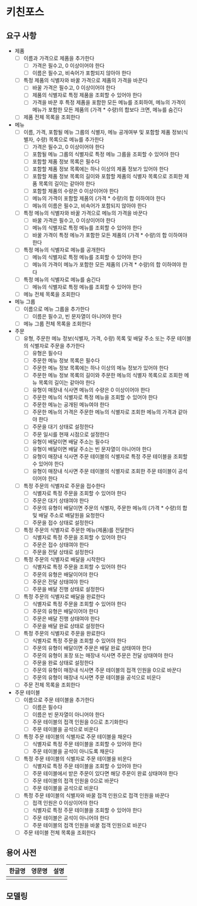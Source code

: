 # 키친포스

## 요구 사항

- 제품
    - [ ] 이름과 가격으로 제품을 추가한다
        - [ ] 가격은 필수고, 0 이상이어야 한다
        - [ ] 이름은 필수고, 비속어가 포함되지 않아야 한다
    - [ ] 특정 제품의 식별자와 바꿀 가격으로 제품의 가격을 바꾼다
        - [ ] 바꿀 가격은 필수고, 0 이상이어야 한다
        - [ ] 제품의 식별자로 특정 제품을 조회할 수 있어야 한다
        - [ ] 가격을 바꾼 후 특정 제품을 포함한 모든 메뉴를 조회하여, 메뉴의 가격이 메뉴가 포함한 모든 제품의 (가격 * 수량)의 합보다 크면, 메뉴를 숨긴다
    - [ ] 제품 전체 목록을 조회한다
- 메뉴
    - [ ] 이름, 가격, 포함될 메뉴 그룹의 식별자, 메뉴 공개여부 및 포함할 제품 정보(식별자, 수량) 목록으로 메뉴를 추가한다
        - [ ] 가격은 필수고, 0 이상이어야 한다
        - [ ] 포함될 메뉴 그룹의 식별자로 특정 메뉴 그룹을 조회할 수 있어야 한다
        - [ ] 포함할 제품 정보 목록은 필수다
        - [ ] 포함할 제품 정보 목록에는 하나 이상의 제품 정보가 있어야 한다
        - [ ] 포함할 제품 정보 목록의 길이와 포함할 제품의 식별자 목록으로 조회한 제품 목록의 길이는 같아야 한다
        - [ ] 포함할 제품의 수량은 0 이상이어야 한다
        - [ ] 메뉴의 가격이 포함할 제품의 (가격 * 수량)의 합 이하여야 한다
        - [ ] 메뉴의 이름은 필수고, 비속어가 포함되지 않아야 한다
    - [ ] 특정 메뉴의 식별자와 바꿀 가격으로 메뉴의 가격을 바꾼다
        - [ ] 바꿀 가격은 필수고, 0 이상이어야 한다
        - [ ] 메뉴의 식별자로 특정 메뉴를 조회할 수 있어야 한다
        - [ ] 바꿀 가격이 특정 메뉴가 포함한 모든 제품의 (가격 * 수량)의 합 이하여야 한다
    - [ ] 특정 메뉴의 식별자로 메뉴를 공개한다
        - [ ] 메뉴의 식별자로 특정 메뉴를 조회할 수 있어야 한다
        - [ ] 메뉴의 가격이 메뉴가 포함한 모든 제품의 (가격 * 수량)의 합 이하여야 한다
    - [ ] 특정 메뉴의 식별자로 메뉴를 숨긴다
        - [ ] 메뉴의 식별자로 특정 메뉴를 조회할 수 있어야 한다
    - [ ] 메뉴 전체 목록을 조회한다
- 메뉴 그룹
    - [ ] 이름으로 메뉴 그룹을 추가한다
        - [ ] 이름은 필수고, 빈 문자열이 아니어야 한다
    - [ ] 메뉴 그룹 전체 목록을 조회한다
- 주문
    - [ ] 유형, 주문한 메뉴 정보(식별자, 가격, 수량) 목록 및 배달 주소 또는 주문 테이블의 식별자로 주문을 추가한다
        - [ ] 유형은 필수다
        - [ ] 주문한 메뉴 정보 목록은 필수다
        - [ ] 주문한 메뉴 정보 목록에는 하나 이상의 메뉴 정보가 있어야 한다
        - [ ] 주문한 메뉴 정보 목록의 길이와 주문한 메뉴의 식별자 목록으로 조회한 메뉴 목록의 길이는 같아야 한다
        - [ ] 유형이 매장내 식사면 메뉴의 수량은 0 이상이어야 한다
        - [ ] 주문한 메뉴의 식별자로 특정 메뉴을 조회할 수 있어야 한다
        - [ ] 주문한 메뉴는 공개된 메뉴여야 한다
        - [ ] 주문한 메뉴의 가격은 주문한 메뉴의 식별자로 조회한 메뉴의 가격과 같아야 한다
        - [ ] 주문을 대기 상태로 설정한다
        - [ ] 주문 일시를 현재 시점으로 설정한다
        - [ ] 유형이 배달이면 배달 주소는 필수다
        - [ ] 유형이 배달이면 배달 주소는 빈 문자열이 아니어야 한다
        - [ ] 유형이 매장내 식사면 주문 테이블의 식별자로 특정 주문 테이블을 조회할 수 있어야 한다
        - [ ] 유형이 매장내 식사면 주문 테이블의 식별자로 조회한 주문 테이블이 공석이어야 한다
    - [ ] 특정 주문의 식별자로 주문을 접수한다
        - [ ] 식별자로 특정 주문을 조회할 수 있어야 한다
        - [ ] 주문은 대기 상태여야 한다
        - [ ] 주문의 유형이 배달이면 주문의 식별자, 주문한 메뉴의 (가격 * 수량)의 합 및 배달 주소로 배달원을 요청한다
        - [ ] 주문을 접수 상태로 설정한다
    - [ ] 특정 주문의 식별자로 주문한 메뉴(제품)를 전달한다
        - [ ] 식별자로 특정 주문을 조회할 수 있어야 한다
        - [ ] 주문은 접수 상태여야 한다
        - [ ] 주문을 전달 상태로 설정한다
    - [ ] 특정 주문의 식별자로 배달을 시작한다
        - [ ] 식별자로 특정 주문을 조회할 수 있어야 한다
        - [ ] 주문의 유형은 배달이어야 한다
        - [ ] 주문은 전달 상태여야 한다
        - [ ] 주문을 배달 진행 상태로 설정한다
    - [ ] 특정 주문의 식별자로 배달을 완료한다
        - [ ] 식별자로 특정 주문을 조회할 수 있어야 한다
        - [ ] 주문의 유형은 배달이어야 한다
        - [ ] 주문은 배달 진행 상태여야 한다
        - [ ] 주문을 배달 완료 상태로 설정한다
    - [ ] 특정 주문의 식별자로 주문을 완료한다
        - [ ] 식별자로 특정 주문을 조회할 수 있어야 한다
        - [ ] 주문의 유형이 배달이면 주문은 배달 완료 상태여야 한다
        - [ ] 주문의 유형이 포장 또는 매장내 식사면 주문은 전달 상태여야 한다
        - [ ] 주문을 완료 상태로 설정한다
        - [ ] 주문의 유형이 매장내 식사면 주문 테이블의 접객 인원을 0으로 바꾼다
        - [ ] 주문의 유형이 매장내 식사면 주문 테이블을 공석으로 비운다
    - [ ] 주문 전체 목록을 조회한다
- 주문 테이블
    - [ ] 이름으로 주문 테이블을 추가한다
        - [ ] 이름은 필수다
        - [ ] 이름은 빈 문자열이 아니어야 한다
        - [ ] 주문 테이블의 접객 인원을 0으로 초기화한다
        - [ ] 주문 테이블을 공석으로 비운다
    - [ ] 특정 주문 테이블의 식별자로 주문 테이블을 채운다
        - [ ] 식별자로 특정 주문 테이블을 조회할 수 있어야 한다
        - [ ] 주문 테이블을 공석이 아니도록 채운다
    - [ ] 특정 주문 테이블의 식별자로 주문 테이블을 비운다
        - [ ] 식별자로 특정 주문 테이블을 조회할 수 있어야 한다
        - [ ] 주문 테이블에서 받은 주문이 있다면 해당 주문이 완료 상태여야 한다
        - [ ] 주문 테이블의 접객 인원을 0으로 바꾼다
        - [ ] 주문 테이블을 공석으로 비운다
    - [ ] 특정 주문 테이블의 식별자와 바꿀 접객 인원으로 접객 인원을 바꾼다
        - [ ] 접객 인원은 0 이상이어야 한다
        - [ ] 식별자로 특정 주문 테이블을 조회할 수 있어야 한다
        - [ ] 주문 테이블은 공석이 아니어야 한다
        - [ ] 주문 테이블의 접객 인원을 바꿀 접객 인원으로 바꾼다
    - [ ] 주문 테이블 전체 목록을 조회한다

## 용어 사전

| 한글명 | 영문명 | 설명 |
| --- | --- | --- |
|  |  |  |

## 모델링
